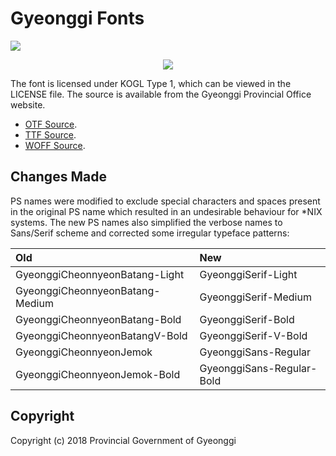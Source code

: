 # Gyeonggi Fonts
[![](https://img.shields.io/badge/license-KOGL%20Type%201-blue.svg)](https://www.mcst.go.kr/kor/s_open/kogl/licenseType.jsp?pTab=1&pType=A)

<center>

![](https://upload.wikimedia.org/wikipedia/commons/d/d3/KOGL_1.svg)

</center>

The font is licensed under KOGL Type 1, which can be viewed in the LICENSE file. The source is available from the
Gyeonggi Provincial Office website.

- [OTF Source](https://www.gg.go.kr/uploads/CONTENTS/site/gg/Gyeonggi_font_OTF_TTF_0602(Mac).zip).
- [TTF Source](https://www.gg.go.kr/uploads/CONTENTS/site/gg/Gyeonggi_font_OTF_TTF_0602.zip).
- [WOFF Source](https://www.gg.go.kr/uploads/CONTENTS/site/gg/%EA%B2%BD%EA%B8%B0%EC%84%9C%EC%B2%B4%EC%9B%B9%ED%8F%B0%ED%8A%B8.zip).

## Changes Made

PS names were modified to exclude special characters and spaces present in the original PS name which resulted in an undesirable behaviour for \*NIX systems. The new PS names also simplified the verbose names to Sans/Serif scheme and corrected some irregular typeface patterns: 

| Old | New |
| :--- | :--- |
| GyeonggiCheonnyeonBatang-Light | GyeonggiSerif-Light |
| GyeonggiCheonnyeonBatang-Medium | GyeonggiSerif-Medium |
| GyeonggiCheonnyeonBatang-Bold | GyeonggiSerif-Bold |
| GyeonggiCheonnyeonBatangV-Bold | GyeonggiSerif-V-Bold |
| GyeonggiCheonnyeonJemok | GyeonggiSans-Regular |
| GyeonggiCheonnyeonJemok-Bold | GyeonggiSans-Regular-Bold |

## Copyright

Copyright (c) 2018 Provincial Government of Gyeonggi

